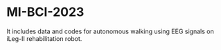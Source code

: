 # MI-BCI-2023
It includes data and codes for autonomous walking using EEG signals on iLeg-II rehabilitation robot.
